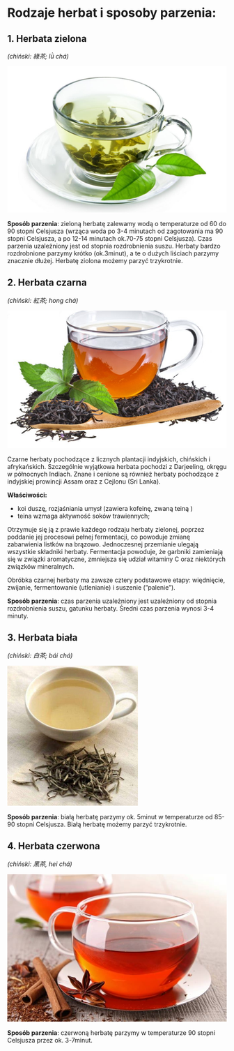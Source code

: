 ﻿# Rodzaje herbat i sposoby parzenia:

## 1. Herbata zielona
*(chiński: 綠茶; lǜ chá)*

![Alt text](zielona_herbata.jpg)

**Sposób parzenia**: zieloną herbatę zalewamy wodą o temperaturze od 60 do 90 stopni Celsjusza (wrząca woda po 3-4 minutach od zagotowania ma 90 stopni Celsjusza, a po 12-14 minutach ok.70-75 stopni Celsjusza). Czas parzenia uzależniony jest od stopnia rozdrobnienia suszu. Herbaty bardzo rozdrobnione parzymy krótko (ok.3minut), a te o dużych liściach parzymy znacznie dłużej. Herbatę ziolona możemy parzyć trzykrotnie.

## 2. Herbata czarna
*(chiński: 紅茶; hong chá)*

![Alt text](czarna_herbata.jpg)

Czarne herbaty pochodzące z licznych plantacji indyjskich, chińskich i afrykańskich. Szczególnie wyjątkowa herbata pochodzi z Darjeeling, okręgu w północnych Indiach. Znane i cenione są również herbaty pochodzące z indyjskiej prowincji Assam oraz z Cejlonu (Sri Lanka).

**Właściwości:**

* koi duszę, rozjaśniania umysł (zawiera kofeinę, zwaną teiną )
* teina wzmaga aktywność soków trawiennych;

Otrzymuje się ją z prawie każdego rodzaju herbaty zielonej, poprzez poddanie jej procesowi pełnej fermentacji, co powoduje zmianę zabarwienia listków na brązowo. Jednoczesnej przemianie ulegają wszystkie składniki herbaty. Fermentacja powoduje, że garbniki zamieniają się w związki aromatyczne, zmniejsza się udział witaminy C oraz niektórych związków mineralnych.

Obróbka czarnej herbaty ma zawsze cztery podstawowe etapy: więdnięcie, zwijanie, fermentowanie (utlenianie) i suszenie (”palenie”).

**Sposób parzenia**: czas parzenia uzależniony jest uzależniony od stopnia rozdrobnienia suszu, gatunku herbaty. Średni czas parzenia wynosi 3-4 minuty.

## 3. Herbata biała
*(chiński: 白茶; bái chá)*

![Alt text](biala_herbata.jpg)

**Sposób parzenia**: białą herbatę parzymy ok. 5minut w temperaturze od 85-90 stopni Celsjusza. Białą herbatę możemy parzyć trzykrotnie.

## 4. Herbata czerwona
*(chiński: 黑茶, hei chá)*

![Alt text](czerwona_herbata.jpg)

**Sposób parzenia**: czerwoną herbatę parzymy w temperaturze 90 stopni Celsjusza przez ok. 3-7minut.
